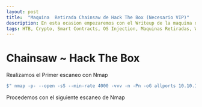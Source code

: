 ```yaml
---
layout: post
title:  "Maquina  Retirada Chainsaw de Hack The Box (Necesario VIP)"
description: En esta ocasion empezaremos con el Writeup de la maquina de HackTheBox llamada CHAINSAW
tags: HTB, Crypto, Smart Contracts, OS Injection, Maquinas Retiradas, Writeup
---
```


# Chainsaw ~ Hack The Box

Realizamos el Primer escaneo con Nmap
```bash
$" nmap -p- --open -sS --min-rate 4000 -vvv -n -Pn -oG allports 10.10.10.191       "
``` 
Procedemos con el siguiente escaneo de Nmap
```bash
